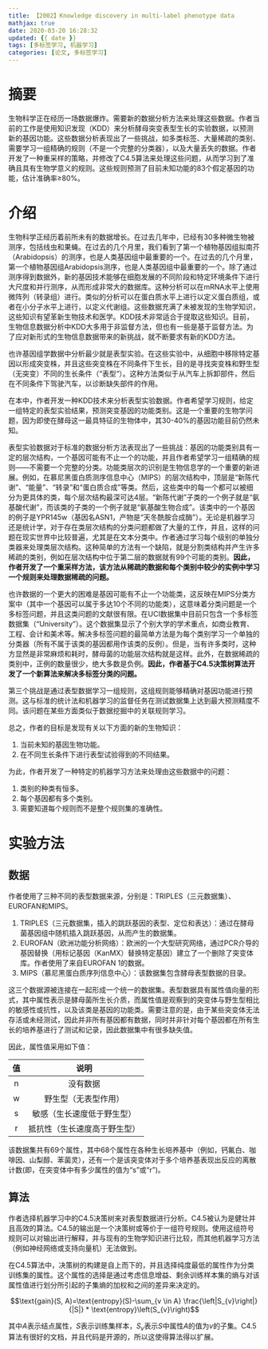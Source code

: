 ```yaml
---
title: 【2002】Knowledge discovery in multi-label phenotype data
mathjax: true
date: 2020-03-20 16:28:32
updated: {{ date }}
tags: [多标签学习, 机器学习]
categories: [论文, 多标签学习]
---
```


# 摘要

生物科学正在经历一场数据爆炸。需要新的数据分析方法来处理这些数据。作者当前的工作是使用知识发现（KDD）来分析酵母突变表型生长的实验数据，以预测新的基因功能。这些数据分析表现出了一些挑战，如多类标签、大量稀疏的类别、需要学习一组精确的规则（不是一个完整的分类器），以及大量丢失的数据。作者开发了一种重采样的策略，并修改了C4.5算法来处理这些问题，从而学习到了准确且具有生物学意义的规则。这些规则预测了目前未知功能的83个假定基因的功能，估计准确率≥80%。

# 介绍

生物科学正经历着前所未有的数据增长。在过去几年中，已经有30多种微生物被测序，包括线虫和果蝇。在过去的几个月里，我们看到了第一个植物基因组拟南芥（Arabidopsis）的测序，也是人类基因组中最重要的一个。在过去的几个月里，第一个植物基因组Arabidopsis测序，也是人类基因组中最重要的一个。除了通过测序得到数据外，新的基因技术能够在细胞发展的不同阶段和特定环境条件下进行大尺度和并行测序，从而形成非常大的数据库。这种分析可以在mRNA水平上使用微阵列（转录组）进行。类似的分析可以在蛋白质水平上进行以定义蛋白质组，或者在小分子水平上进行，以定义代谢组。这些数据充满了未被发现的生物学知识，这些知识有望革新生物技术和医学。KDD技术非常适合于提取这些知识。目前，生物信息数据分析中KDD大多用于非监督方法，但也有一些是基于监督方法。为了应对新形式的生物信息数据带来的新挑战，就不断要求有新的KDD方法。

也许基因组学数据中分析最少就是表型实验。在这些实验中，从细胞中移除特定基因以形成突变株，并且这些突变株在不同条件下生长，目的是寻找突变株和野生型（无突变）不同的生长条件（“表型“）。这种方法类似于从汽车上拆卸部件，然后在不同条件下驾驶汽车，以诊断缺失部件的作用。

在本中，作者开发一种KDD技术来分析表型实验数据。作者希望学习规则，给定一组特定的表型实验结果，预测突变基因的功能类别。这是一个重要的生物学问题，因为即使在酵母这一最具特征的生物体中，其30-40%的基因功能目前仍然未知。

表型实验数据对于标准的数据分析方法表现出了一些挑战：基因的功能类别具有一定的层次结构，一个基因可能有不止一个的功能，并且作者希望学习一组精确的规则——不需要一个完整的分类。功能类层次的识别是生物信息学的一个重要的新进展。例如，在慕尼黑蛋白质测序信息中心（MIPS）的层次结构中，顶层是“新陈代谢”、“能量”、“转录”和“蛋白质合成”等类。然后，这些类中的每一个都可以被细分为更具体的类，每个层次结构最深可达4层。“新陈代谢”子类的一个例子就是“氨基酸代谢”，而该类的子类的一个例子就是“氨基酸生物合成”。该类中的一个基因的例子是YPR145w（基因名ASN1，产物是“天冬酰胺合成酶”）。无论是机器学习还是统计学，对于存在类层次结构的分类问题都做了大量的工作，并且，这样的问题在现实世界中比较普遍，尤其是在文本分类中。作者通过学习每个级别的单独分类器来处理类层次结构。这种简单的方法有一个缺陷，就是分割类结构并产生许多稀疏的类别，例如在层次结构中位于第二层的数据就有99个可能的类别。**因此，作者开发了一个重采样方法，该方法从稀疏的数据和每个类别中较少的实例中学习一个规则来处理数据稀疏的问题。**

也许数据的一个更大的困难是基因可能有不止一个功能类，这反映在MIPS分类方案中（其中一个基因可以属于多达10个不同的功能类），这意味着分类问题是一个多标签问题，并且这类问题的文献很有限。在UCI数据集中目前只包含一个多标签数据集（“University”）。这个数据集显示了个别大学的学术重点，如商业教育、工程、会计和美术等。解决多标签问题的最简单方法是为每个类别学习一个单独的分类器（所有不属于该类的基因都用作该类的反例）。但是，当有许多类时，这种方显然是非常麻烦和耗时，酵母菌的功能层次结构就是这样。此外，在数据稀疏的类别中，正例的数量很少，绝大多数是负例。**因此，作者基于C4.5决策树算法开发了一个新算法来解决多标签分类的问题。**

第三个挑战是通过表型数据学习一组规则，这组规则能够精确对基因功能进行预测。这与标准的统计法和机器学习的监督任务在测试数据集上达到最大预测精度不同。该问题在某些方面类似于数据挖掘中的关联规则学习。

总之，作者的目标是发现有关以下方面的新的生物知识：

1. 当前未知的基因生物功能。
2. 在不同生长条件下进行表型试验得到的不同结果。

为此，作者开发了一种特定的机器学习方法来处理由这些数据中的问题：

1. 类别的种类有恒多。
2. 每个基因都有多个类别。
3. 需要知道每个规则而不是整个规则集的准确性。

# 实验方法

## 数据

作者使用了三种不同的表型数据来源，分别是：TRIPLES（三元数据集）、EUROFAN和MIPS。

1. TRIPLES（三元数据集，插入的跳跃基因的表型、定位和表达）：通过在酵母菌基因组中随机插入跳跃基因，从而产生的数据集。
2. EUROFAN（欧洲功能分析网络）：欧洲的一个大型研究网络，通过PCR介导的基因替换（用标记基因（KanMX）替换特定基因）建立了一个删除了突变体库。作者使用了来自EUROFAN 1的数据。
3. MIPS（慕尼黑蛋白质序列信息中心）：该数据集包含酵母表型数据的目录。

这三个数据源被连接在一起形成一个统一的数据集。表型数据具有属性值向量的形式，其中属性表示是酵母菌所生长介质，而属性值是观察到的突变体与野生型相比的敏感性或抗性，以及该类是基因的功能类。需要注意的是，由于某些突变体无法存活或未经测试，因此并非所有基因都有数据，同时并非针对每个基因都在所有生长的培养基进行了测试和记录，因此数据集中有很多缺失值。

因此，属性值采用如下值：

| 值 | 说明 |
| :--: | :--: |
| n | 没有数据 |
| w | 野生型（无表型作用） |
| s | 敏感（生长速度低于野生型） |
| r | 抵抗性（生长速度高于野生型） |

该数据集共有69个属性，其中68个属性在各种生长培养基中（例如，钙氟白、咖啡因、山梨醇、苯菌灵），还有一个是该突变体对于多个培养基表现出反应的离散计数(即，在突变体中有多少属性的值为“s”或“r”)。

## 算法

作者选择机器学习中的C4.5决策树来对表型数据进行分析。C4.5被认为是健壮并且高效的算法。C4.5的输出是一个决策树或等价于一组符号规则。使用这组符号规则可以对输出进行解释，并与现有的生物学知识进行比较，而其他机器学习方法（例如神经网络或支持向量机）无法做到。

在C4.5算法中，决策树的构建是自上而下的，并且选择纯度最低的属性作为分类训练集的属性。这个属性的选择是通过考虑信息增益、剩余训练样本集的熵与对该属性值进行划分所引起的子集熵的加权和之间的差异来决定的。

$$\text{gain}(S, A)=\text{entropy}(S)-\sum_{v \in A} \frac{\left|S_{v}\right|}{|S|} * \text{entropy}\left(S_{v}\right)$$

其中$A$表示结点属性，$S$表示训练集样本，$S_{v}$表示$S$中属性$A$的值为$v$的子集。C4.5算法有很好的文档，并且代码是开源的，所以这使得算法得以扩展。